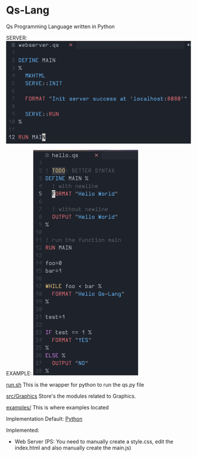 # Qs-Lang
Qs Programming Language written in Python

SERVER:
![server.png](./server.png)


EXAMPLE:
![example.png](./example.png)


[run.sh](./run.sh) This is the wrapper for python to run the qs.py file

[src/Graphics](./src/Graphics/) Store's the modules related to Graphics.
  
[examples/](./examples/) This is where examples located

Implementation
  Default: [Python](https://python.org)


Implemented:
  - Web Server (PS: You need to manually create a style.css, edit the index.html
  and also manually create the main.js)
